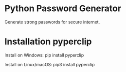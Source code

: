 # Python Password Generator
Generate strong passwords for secure internet.

# Installation pyperclip 
Install on Windows: pip install pyperclip

Install on Linux/macOS: pip3 install pyperclip
